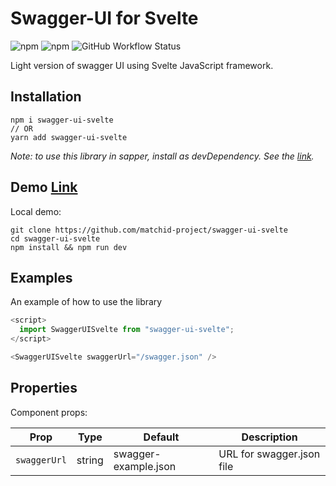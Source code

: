 # Swagger-UI for Svelte

![npm](https://img.shields.io/npm/v/swagger-ui-svelte) ![npm](https://img.shields.io/npm/dm/swagger-ui-svelte) ![GitHub Workflow Status](https://img.shields.io/github/workflow/status/matchid-project/swagger-ui-svelte/Node.js%20Package)

Light version of swagger UI using Svelte JavaScript framework.

## Installation

```
npm i swagger-ui-svelte
// OR
yarn add swagger-ui-svelte
```

<em>Note: to use this library in sapper, install as devDependency. See the [link](https://github.com/sveltejs/sapper-template#using-external-components).</em>

## Demo [Link](https://matchid.io/swagger-ui-svelte)

Local demo:

```
git clone https://github.com/matchid-project/swagger-ui-svelte
cd swagger-ui-svelte
npm install && npm run dev
```

## Examples

An example of how to use the library

```js
<script>
  import SwaggerUISvelte from "swagger-ui-svelte";
</script>

<SwaggerUISvelte swaggerUrl="/swagger.json" />
```

## Properties

Component props:

| Prop            | Type   | Default              | Description               |
| --------------- | ------ | -------              | ------------------------- |
| `swaggerUrl`   | string | swagger-example.json | URL for swagger.json file |
